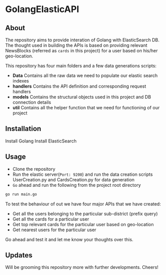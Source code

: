 # GolangElasticAPI

## About

The repository aims to provide interation of Golang with ElasticSearch DB. The thought used in building the APIs is based on providing relevant NewsBlocks (referred as `cards` in this project) for a user based on his/her geo-location.

This repository has four main folders and a few data generations scripts:

* **Data** Contains all the raw data we need to populate our elastic search indexes
* **handlers** Contains the API definition and corresponding request handlers
* **models** Contains the structural objects used in this project and DB connection details
* **util** Contains all the helper function that we need for functioning of our project

## Installation

Install Golang
Install ElasticSearch

## Usage

* Clone the repository
* Run the elastic server(`Port: 9200`) and run the data creation scripts UserCreation.py and CardsCreation.py for data generation
* `Go` ahead and run the following from the project root directory

```bash
go run main.go
```

To test the behaviour of out we have four major APIs that we have created:
- Get all the users belonging to the particular sub-district (prefix query)
- Get all the cards for a particular user
- Get top relevant cards for the particular user based on geo-location
- Get nearest users for the particular user

Go ahead and test it and let me know your thoughts over this.

## Updates

Will be grooming this repository more with further developments. Cheers!
